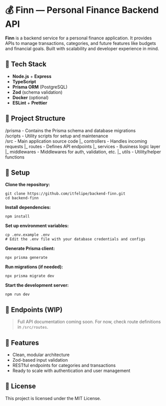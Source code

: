 # 💰 Finn — Personal Finance Backend API

**Finn** is a backend service for a personal finance application. It provides APIs to manage transactions, categories, and future features like budgets and financial goals. Built with scalability and developer experience in mind.

## 🚀 Tech Stack

- **Node.js** + **Express**
- **TypeScript**
- **Prisma ORM** (PostgreSQL)
- **Zod** (schema validation)
- **Docker** (optional)
- **ESLint** + **Prettier**

## 📁 Project Structure

/prisma        - Contains the Prisma schema and database migrations  
/scripts       - Utility scripts for setup and maintenance  
/src           - Main application source code
  |_ controllers   - Handles incoming requests
  |_ routes        - Defines API endpoints
  |_ services      - Business logic layer
  |_ middlewares   - Middlewares for auth, validation, etc.
  |_ utils         - Utility/helper functions


## 🧪 Setup

**Clone the repository:**

    git clone https://github.com/itfelipe/backend-finn.git
    cd backend-finn

**Install dependencies:**

    npm install

**Set up environment variables:**

    cp .env.example .env
    # Edit the .env file with your database credentials and configs

**Generate Prisma client:**

    npx prisma generate

**Run migrations (if needed):**

    npx prisma migrate dev

**Start the development server:**

    npm run dev

## 📮 Endpoints (WIP)

> Full API documentation coming soon. For now, check route definitions in `/src/routes`.

## 📌 Features

- Clean, modular architecture
- Zod-based input validation
- RESTful endpoints for categories and transactions
- Ready to scale with authentication and user management

## 📄 License

This project is licensed under the MIT License.
